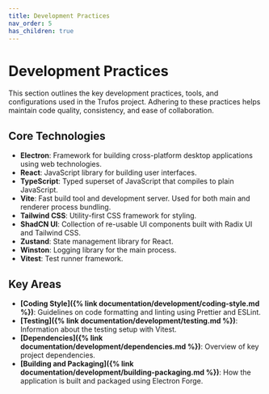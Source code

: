 ```yaml
---
title: Development Practices
nav_order: 5
has_children: true
---
```


# Development Practices

This section outlines the key development practices, tools, and configurations used in the Trufos project. Adhering to these practices helps maintain code quality, consistency, and ease of collaboration.

## Core Technologies

*   **Electron**: Framework for building cross-platform desktop applications using web technologies.
*   **React**: JavaScript library for building user interfaces.
*   **TypeScript**: Typed superset of JavaScript that compiles to plain JavaScript.
*   **Vite**: Fast build tool and development server. Used for both main and renderer process bundling.
*   **Tailwind CSS**: Utility-first CSS framework for styling.
*   **ShadCN UI**: Collection of re-usable UI components built with Radix UI and Tailwind CSS.
*   **Zustand**: State management library for React.
*   **Winston**: Logging library for the main process.
*   **Vitest**: Test runner framework.

## Key Areas

*   **[Coding Style]({% link documentation/development/coding-style.md %})**: Guidelines on code formatting and linting using Prettier and ESLint.
*   **[Testing]({% link documentation/development/testing.md %})**: Information about the testing setup with Vitest.
*   **[Dependencies]({% link documentation/development/dependencies.md %})**: Overview of key project dependencies.
*   **[Building and Packaging]({% link documentation/development/building-packaging.md %})**: How the application is built and packaged using Electron Forge. 